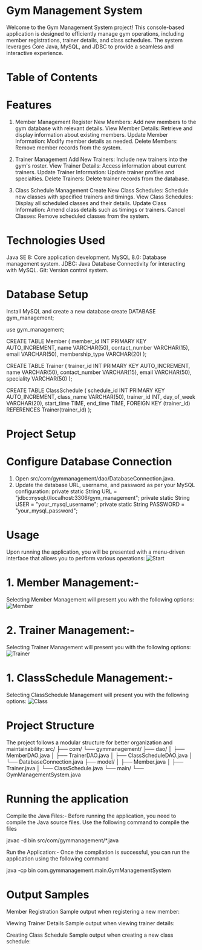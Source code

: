 # Gym Management System
Welcome to the Gym Management System project! This console-based application is designed to efficiently manage gym operations, including member registrations, trainer details, and class schedules. The system leverages Core Java, MySQL, and JDBC to provide a seamless and interactive experience.

# Table of Contents
# Features
1. Member Management
Register New Members: Add new members to the gym database with relevant details.
View Member Details: Retrieve and display information about existing members.
Update Member Information: Modify member details as needed.
Delete Members: Remove member records from the system.

2. Trainer Management
Add New Trainers: Include new trainers into the gym's roster.
View Trainer Details: Access information about current trainers.
Update Trainer Information: Update trainer profiles and specialties.
Delete Trainers: Delete trainer records from the database.

4. Class Schedule Management
Create New Class Schedules: Schedule new classes with specified trainers and timings.
View Class Schedules: Display all scheduled classes and their details.
Update Class Information: Amend class details such as timings or trainers.
Cancel Classes: Remove scheduled classes from the system.

# Technologies Used
Java SE 8: Core application development.
MySQL 8.0: Database management system.
JDBC: Java Database Connectivity for interacting with MySQL.
Git: Version control system.

# Database Setup
Install MySQL and create a new database
create DATABASE gym_management;

use gym_management;

CREATE TABLE Member (
    member_id INT PRIMARY KEY AUTO_INCREMENT,
    name VARCHAR(50),
    contact_number VARCHAR(15),
    email VARCHAR(50),
    membership_type VARCHAR(20)
);

CREATE TABLE Trainer (
    trainer_id INT PRIMARY KEY AUTO_INCREMENT,
    name VARCHAR(50),
    contact_number VARCHAR(15),
    email VARCHAR(50),
    speciality VARCHAR(50)
);

CREATE TABLE ClassSchedule (
    schedule_id INT PRIMARY KEY AUTO_INCREMENT,
    class_name VARCHAR(50),
    trainer_id INT,
    day_of_week VARCHAR(20),
    start_time TIME,
    end_time TIME,
    FOREIGN KEY (trainer_id) REFERENCES Trainer(trainer_id)
);

# Project Setup
# Configure Database Connection
1. Open src/com/gymmanagement/dao/DatabaseConnection.java.
2. Update the database URL, username, and password as per your MySQL configuration:
private static String URL = "jdbc:mysql://localhost:3306/gym_management";
private static String USER = "your_mysql_username";
private static String PASSWORD = "your_mysql_password";

# Usage
Upon running the application, you will be presented with a menu-driven interface that allows you to perform various operations:
![Start](https://github.com/user-attachments/assets/b684a707-eb1b-4451-ba86-cfbb4f05961b)

# 1. Member Management:- 
Selecting Member Management will present you with the following options:
![Member](https://github.com/user-attachments/assets/3793dbd2-dbd8-4619-9bbd-18efb501c94e)

# 2. Trainer Management:- 
Selecting Trainer Management will present you with the following options:
![Trainer](https://github.com/user-attachments/assets/a408cb66-aa2d-4a37-a143-de30d4c73f4b)

# 1. ClassSchedule Management:- 
Selecting ClassSchedule Management will present you with the following options:
![Class](https://github.com/user-attachments/assets/faee366f-2132-4f4c-8645-e7fb0b5cead0)

# Project Structure
The project follows a modular structure for better organization and maintainability:
src/
├── com/
    └── gymmanagement/
        ├── dao/
        │   ├── MemberDAO.java
        │   ├── TrainerDAO.java
        │   ├── ClassScheduleDAO.java
        │   └── DatabaseConnection.java
        ├── model/
        │   ├── Member.java
        │   ├── Trainer.java
        │   └── ClassSchedule.java
        └── main/
            └── GymManagementSystem.java
# Running the application
Compile the Java Files:- Before running the application, you need to compile the Java source files. Use the following command to compile the files

javac -d bin src/com/gymmanagement/*.java

Run the Application:- Once the compilation is successful, you can run the application using the following command

java -cp bin com.gymmanagement.main.GymManagementSystem

# Output Samples
Member Registration
Sample output when registering a new member:


Viewing Trainer Details
Sample output when viewing trainer details:


Creating Class Schedule
Sample output when creating a new class schedule:

